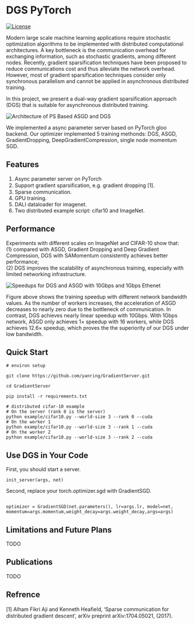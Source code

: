 # DGS PyTorch
[![License](https://img.shields.io/github/license/yanring/gradientserver)]()

Modern large scale machine learning applications require stochastic optimization algorithms to be implemented with distributed computational architectures. A key bottleneck is the communication overhead for exchanging information, such as stochastic gradients, among different nodes. Recently, gradient sparsification techniques have been proposed to reduce communications cost and thus alleviate the network overhead. However, most of gradient sparsification techniques consider only synchronous parallelism and cannot be applied in asynchronous distributed training.

In this project, we present a dual-way gradient sparsification approach (DGS) that is suitable for asynchronous distributed training.

![Architecture of PS Based ASGD and DGS](https://yanring-1252048839.cos.ap-guangzhou.myqcloud.com/img/20191211100612.png)

We implemented a async parameter server based on PyTorch gloo backend. Our optimizer implemented 5 training methonds: DGS, ASGD, GradientDropping, DeepGradientCompression, single node momentum SGD. 

## Features
1. Async parameter server on PyTorch
2. Support gradient sparsiﬁcation, e.g. gradient dropping [1].
3. Sparse communication.
4. GPU training.
5. DALI dataloader for imagenet.
6. Two distributed example script: cifar10 and ImageNet.

## Performance

Experiments with different scales on ImageNet and CIFAR-10 show that:   
(1) compared with ASGD, Gradient Dropping and Deep Gradient Compression, DGS with SAMomentum consistently achieves  better performance;   
(2) DGS improves the scalability of asynchronous training, especially with limited networking infrastructure.

![Speedups for DGS and ASGD with 10Gbps and 1Gbps Ethenet](https://yanring-1252048839.cos.ap-guangzhou.myqcloud.com/img/20191209143644.png)

Figure above shows the training speedup with different network bandwidth values.
As the number of workers increases, the acceleration of ASGD decreases to nearly zero due to the bottleneck of communication. In contrast, DGS achieves nearly linear speedup with 10Gbps. With 1Gbps network, ASGD only achieves $1\times$ speedup with 16 workers, while DGS achieves $12.6\times$ speedup, which proves the the superiority of our DGS under low bandwidth.


## Quick Start
```
# environ setup

git clone https://github.com/yanring/GradientServer.git

cd GradientServer

pip install -r requirements.txt
```

```
# distributed cifar-10 example
# On the server (rank 0 is the server)
python example/cifar10.py --world-size 3 --rank 0 --cuda
# On the worker 1
python example/cifar10.py --world-size 3 --rank 1 --cuda
# On the worker 2
python example/cifar10.py --world-size 3 --rank 2 --cuda
```


## Use DGS in Your Code

First, you should start a server.
```
init_server(args, net)
```
Second, replace your torch.optimizer.sgd with GradientSGD.
```

optimizer = GradientSGD(net.parameters(), lr=args.lr, model=net, momentum=args.momentum,weight_decay=args.weight_decay,args=args)
```

## Limitations and Future Plans
TODO

## Publications
TODO

## Refrence
[1] Alham Fikri Aji and Kenneth Heaﬁeld, ‘Sparse communication for distributed gradient descent’, arXiv preprint arXiv:1704.05021, (2017).
